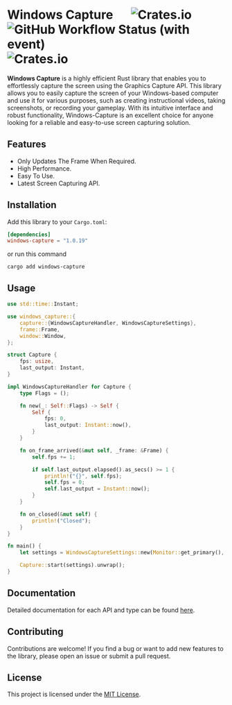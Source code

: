 # Windows Capture &emsp; ![Crates.io](https://img.shields.io/crates/l/windows-capture) ![GitHub Workflow Status (with event)](https://img.shields.io/github/actions/workflow/status/NiiightmareXD/windows-capture/rust.yml) ![Crates.io](https://img.shields.io/crates/v/windows-capture)

**Windows Capture** is a highly efficient Rust library that enables you to effortlessly capture the screen using the Graphics Capture API. This library allows you to easily capture the screen of your Windows-based computer and use it for various purposes, such as creating instructional videos, taking screenshots, or recording your gameplay. With its intuitive interface and robust functionality, Windows-Capture is an excellent choice for anyone looking for a reliable and easy-to-use screen capturing solution.

## Features

- Only Updates The Frame When Required.
- High Performance.
- Easy To Use.
- Latest Screen Capturing API.

## Installation

Add this library to your `Cargo.toml`:

```toml
[dependencies]
windows-capture = "1.0.19"
```
or run this command

```
cargo add windows-capture
```

## Usage

```rust
use std::time::Instant;

use windows_capture::{
    capture::{WindowsCaptureHandler, WindowsCaptureSettings},
    frame::Frame,
    window::Window,
};

struct Capture {
    fps: usize,
    last_output: Instant,
}

impl WindowsCaptureHandler for Capture {
    type Flags = ();

    fn new(_: Self::Flags) -> Self {
        Self {
            fps: 0,
            last_output: Instant::now(),
        }
    }

    fn on_frame_arrived(&mut self, _frame: &Frame) {
        self.fps += 1;

        if self.last_output.elapsed().as_secs() >= 1 {
            println!("{}", self.fps);
            self.fps = 0;
            self.last_output = Instant::now();
        }
    }

    fn on_closed(&mut self) {
        println!("Closed");
    }
}

fn main() {
    let settings = WindowsCaptureSettings::new(Monitor::get_primary(), true, false, ());

    Capture::start(settings).unwrap();
}
```

## Documentation

Detailed documentation for each API and type can be found [here](https://docs.rs/windows-capture).

## Contributing

Contributions are welcome! If you find a bug or want to add new features to the library, please open an issue or submit a pull request.

## License

This project is licensed under the [MIT License](LICENSE).